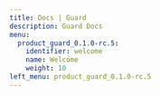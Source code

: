 ```yaml
---
title: Docs | Guard
description: Guard Docs
menu:
  product_guard_0.1.0-rc.5:
    identifier: welcome   
    name: Welcome
    weight: 10
left_menu: product_guard_0.1.0-rc.5
---
```

